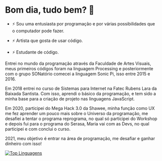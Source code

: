# Bom dia, tudo bem? 👋

- ⚡ Sou uma entusiasta por programação e por várias possibilidades que o computador pode fazer.

- ⚡ Artista que gosta de usar código.

- ⚡ Estudante de código. 

Entrei no mundo da programação através da Faculdade de Artes Visuais, meus primeiros códigos foram na linguagem Processing e posteriormente com o grupo SONatório comecei a linguagem Sonic Pi, isso entre 2015 e 2016.

Em 2018 entrei no curso de Sistemas para Internet na Fatec Rubens Lara da Baixada Santista. Com isso, aprendi o básico da programação, e tem sido a minha base para a criação de projeto nas linguagens JavaScript.

Em 2020, participei do Mega Hack 3.0 da Shawee, minha função como UX me fez aprender um pouco mais sobre o Universo da programação, me desafiei a tentar o programa reprograma, no qual só participei do Workshop e depois fui para o programa do Serasa, Maria vai com as Devs, no qual participei e com conclui o curso.

2021, meu objetivo é entrar na área de programação, me desafiar e ganhar dinheiro com isso!

<!--
**costadaniele/costadaniele** is a ✨ _special_ ✨ repository because its `README.md` (this file) appears on your GitHub profile.

Here are some ideas to get you started:

- 🔭 I’m currently working on ...
- 🌱 I’m currently learning ...
- 👯 I’m looking to collaborate on ...
- 🤔 I’m looking for help with ...
- 💬 Ask me about ...
- 📫 How to reach me: ...
- 😄 Pronouns: ...
- ⚡ Fun fact: ...
-->

[![Top Linguagens](https://github-readme-stats.vercel.app/api/top-langs/?username=costadaniele&layout=compact)](https://github.com/anuraghazra/github-readme-stats)
